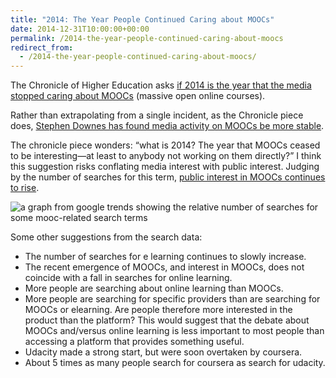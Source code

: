 ```yaml
---
title: "2014: The Year People Continued Caring about MOOCs"
date: 2014-12-31T10:00:00+00:00
permalink: /2014-the-year-people-continued-caring-about-moocs
redirect_from:
  - /2014-the-year-people-continued-caring-about-moocs/
---
```


The Chronicle of Higher Education asks [if 2014 is the year that the media stopped caring about MOOCs](http://chronicle.com/blogs/wiredcampus/2014-the-year-the-media-stopped-caring-about-moocs/51737) (massive open online courses).

Rather than extrapolating from a single incident, as the Chronicle piece does, [Stephen Downes has found media activity on MOOCs be more stable](http://halfanhour.blogspot.ca/2014/04/measuring-mooc-media.html).

The chronicle piece wonders: “what is 2014? The year that MOOCs ceased to be interesting—at least to anybody not working on them directly?” I think this suggestion risks conflating media interest with public interest. Judging by the number of searches for this term, [public interest in MOOCs continues to rise](http://www.google.co.uk/trends/explore#q=mooc%2C%20udacity%2C%20coursera%2C%20elearning&cmpt=q).

![a graph from google trends showing the relative number of searches for some mooc-related search terms](2014%20The%20Year%20People%20Continued%20Caring%20about%20MOOCs%20%E2%80%93%20Martin%20Lugton_files/interest-in-mooc-search-terms-over-time.png)

Some other suggestions from the search data:

- The number of searches for e learning continues to slowly increase.
- The recent emergence of MOOCs, and interest in MOOCs, does not coincide with a fall in searches for online learning.
- More people are searching about online learning than MOOCs.
- More people are searching for specific providers than are searching for MOOCs or elearning. Are people therefore more interested in the product than the platform? This would suggest that the debate about MOOCs and/versus online learning is less important to most people than accessing a platform that provides something useful.
- Udacity made a strong start, but were soon overtaken by coursera.
- About 5 times as many people search for coursera as search for udacity.